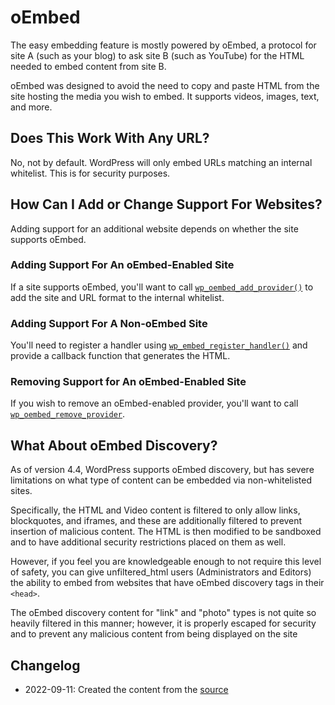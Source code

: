 # oEmbed

The easy embedding feature is mostly powered by oEmbed, a protocol for site A (such as your blog) to ask site B (such as YouTube) for the HTML needed to embed content from site B.

oEmbed was designed to avoid the need to copy and paste HTML from the site hosting the media you wish to embed. It supports videos, images, text, and more.

## Does This Work With Any URL?

No, not by default. WordPress will only embed URLs matching an internal whitelist. This is for security purposes.

## How Can I Add or Change Support For Websites?

Adding support for an additional website depends on whether the site supports oEmbed.

### Adding Support For An oEmbed-Enabled Site

If a site supports oEmbed, you'll want to call [`wp_oembed_add_provider()`](https://developer.wordpress.org/reference/functions/wp_oembed_add_provider/) to add the site and URL format to the internal whitelist.

### Adding Support For A Non-oEmbed Site

You'll need to register a handler using [`wp_embed_register_handler()`](https://developer.wordpress.org/reference/functions/wp_embed_register_handler/) and provide a callback function that generates the HTML.

### Removing Support for An oEmbed-Enabled Site

If you wish to remove an oEmbed-enabled provider, you'll want to call [`wp_oembed_remove_provider`](https://developer.wordpress.org/reference/functions/wp_oembed_remove_provider/).

## What About oEmbed Discovery?

As of version 4.4, WordPress supports oEmbed discovery, but has severe limitations on what type of content can be embedded via non-whitelisted sites.

Specifically, the HTML and Video content is filtered to only allow links, blockquotes, and iframes, and these are additionally filtered to prevent insertion of malicious content. The HTML is then modified to be sandboxed and to have additional security restrictions placed on them as well.

However, if you feel you are knowledgeable enough to not require this level of safety, you can give unfiltered_html users (Administrators and Editors) the ability to embed from websites that have oEmbed discovery tags in their `<head>`.

The oEmbed discovery content for "link" and "photo" types is not quite so heavily filtered in this manner; however, it is properly escaped for security and to prevent any malicious content from being displayed on the site

## Changelog

- 2022-09-11: Created the content from the [source](https://docs.google.com/document/d/1ni59ohlSHeCH_BwRtxUXzGY1LLWqFiaaGQFcCjh_2rQ/)
